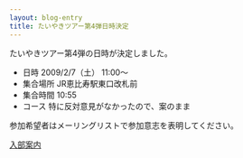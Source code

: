 ```yaml
---
layout: blog-entry
title: たいやきツアー第4弾日時決定
---
```


たいやきツアー第4弾の日時が決定しました。

* 日時
  2009/2/7（土） 11:00〜
* 集合場所
  JR恵比寿駅東口改札前
* 集合時間
  10:55
* コース
  特に反対意見がなかったので、案のまま

参加希望者はメーリングリストで参加意志を表明してください。

[入部案内](/how-to-join/)

